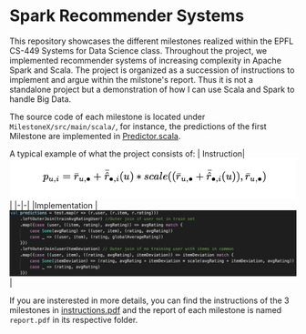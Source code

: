 # Spark Recommender Systems

This repository showcases the different milestones realized within the EPFL CS-449 Systems for Data Science class. Throughout the project, we implemented recommender systems of increasing complexity in Apache Spark and Scala. The project is organized as a succession of instructions to implement and argue within the milstone's report. Thus it is not a standalone project but a demonstration of how I can use Scala and Spark to handle Big Data.

The source code of each milestone is located under `MilestoneX/src/main/scala/`, for instance, the predictions of the first Milestone are implemented in [Predictor.scala](./Milestone1/src/main/scala/predict/Predictor.scala).

A typical example of what the project consists of:
| Instruction|  ![](./img/formula.png)|
|-|-|
|Implementation |![](./img/code.png) |


If you are insterested in more details, you can find the instructions of the 3 milestones in [instructions.pdf](./instructions.pdf) and the report of each milestone is named `report.pdf` in its respective folder.

